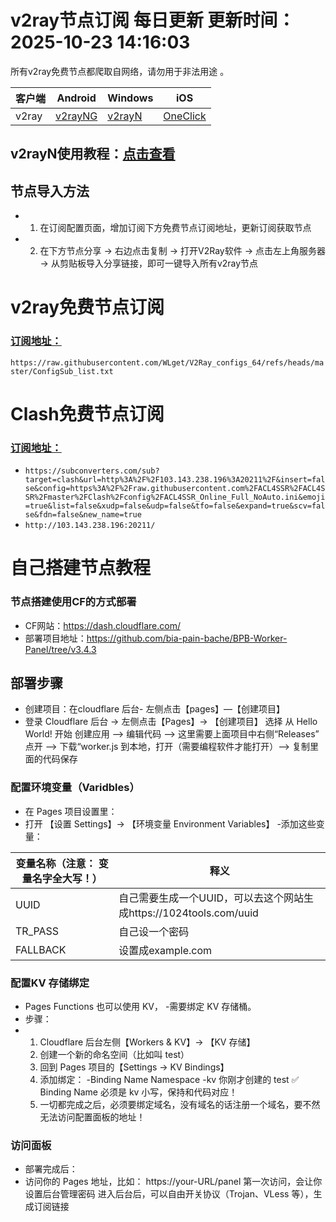 <!-- AUTO_UPDATE_TIME -->
# v2ray节点订阅 每日更新 更新时间：2025-10-23 14:16:03
所有v2ray免费节点都爬取自网络，请勿用于非法用途 。

|  客户端  | Android  | Windows  | iOS  |
|  ----  | ----   | ----  |----  |
| v2ray  | [v2rayNG](https://github.com/v2fly/v2ray-core/releases/download/v5.32.0/v2ray-android-arm64-v8a.zip) | [v2rayN](https://github.com/2dust/v2rayN/releases/download/7.12.3/v2rayN-windows-64-desktop.zip) | [OneClick]() |
## v2rayN使用教程：[点击查看]()

## 节点导入方法
- 1. 在订阅配置页面，增加订阅下方免费节点订阅地址，更新订阅获取节点
- 2. 在下方节点分享 → 右边点击复制 → 打开V2Ray软件 → 点击左上角服务器 → 从剪贴板导入分享链接，即可一键导入所有v2ray节点
     
# v2ray免费节点订阅
### [订阅地址：]()
`https://raw.githubusercontent.com/WLget/V2Ray_configs_64/refs/heads/master/ConfigSub_list.txt`

# Clash免费节点订阅
### [订阅地址：]()
- `https://subconverters.com/sub?target=clash&url=http%3A%2F%2F103.143.238.196%3A20211%2F&insert=false&config=https%3A%2F%2Fraw.githubusercontent.com%2FACL4SSR%2FACL4SSR%2Fmaster%2FClash%2Fconfig%2FACL4SSR_Online_Full_NoAuto.ini&emoji=true&list=false&xudp=false&udp=false&tfo=false&expand=true&scv=false&fdn=false&new_name=true`
- `http://103.143.238.196:20211/`

# 自己搭建节点教程
### 节点搭建使用CF的方式部署
- CF网站：https://dash.cloudflare.com/
- 部署项目地址：https://github.com/bia-pain-bache/BPB-Worker-Panel/tree/v3.4.3

## 部署步骤

- 创建项目：在cloudflare 后台- 左侧点击【pages】—【创建项目】
- 登录 Cloudflare 后台 → 左侧点击【Pages】→ 【创建项目】 选择 从 Hello World! 开始 创建应用 --> 编辑代码 --> 这里需要上面项目中右侧“Releases” 点开 --> 下载“worker.js
  到本地，打开（需要编程软件才能打开）--> 复制里面的代码保存

### 配置环境变量（Varidbles）
- 在 Pages 项目设置里：
- 打开 【设置 Settings】→ 【环境变量 Environment Variables】 -添加这些变量：
  
|  变量名称（注意： 变量名字全大写！）  | 释义 |
|  ----  | ----   |
|  UUID  | 自己需要生成一个UUID，可以去这个网站生成https://1024tools.com/uuid  |
|  TR_PASS  | 自己设一个密码  |
|  FALLBACK  | 设置成example.com  |
### 配置KV 存储绑定
- Pages Functions 也可以使用 KV， -需要绑定 KV 存储桶。
- 步骤：
- 1. Cloudflare 后台左侧【Workers & KV】→ 【KV 存储】
  2. 创建一个新的命名空间（比如叫 test）
  3. 回到 Pages 项目的【Settings → KV Bindings】
  4. 添加绑定： -Binding Name Namespace -kv 你刚才创建的 test ✅ Binding Name 必须是 kv 小写，保持和代码对应！
  5. 一切都完成之后，必须要绑定域名，没有域名的话注册一个域名，要不然无法访问配置面板的地址！

### 访问面板
- 部署完成后：
- 访问你的 Pages 地址，比如： https://your-URL/panel 第一次访问，会让你设置后台管理密码 进入后台后，可以自由开关协议（Trojan、VLess 等），生成订阅链接






